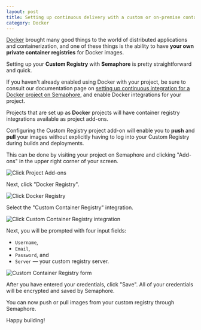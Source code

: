 ```yaml
---
layout: post
title: Setting up continuous delivery with a custom or on-premise container registry
category: Docker
---
```


[Docker](https://www.docker.com/) brought many good things to the world of
distributed applications and containerization, and one of these things is the
ability to have **your own private container registries** for Docker images.

Setting up your **Custom Registry** with **Semaphore** is pretty straightforward
and quick.

If you haven't already enabled using Docker with your project, be sure to
consult our documentation page on
[setting up continuous integration for a Docker project on Semaphore](/docs/docker/setting-up-continuous-integration-for-docker-project.html),
and enable Docker integrations for your project.

Projects that are set up as **Docker** projects will have container registry
integrations available as project add-ons.

Configuring the Custom Registry project add-on will enable you to **push** and
**pull** your images without explicitly having to log into your Custom Registry
during builds and deployments.

This can be done by visiting your project on Semaphore and clicking "Add-ons"
in the upper right corner of your screen.

<img src="/docs/assets/img/docker/shared/click-add-ons.png" class="img-responsive img-bordered" alt="Click Project Add-ons">

Next, click "Docker Registry".

<img src="/docs/assets/img/docker/shared/select-docker-registry.png" class="img-responsive img-bordered" alt="Click Docker Registry">

Select the "Custom Container Registry" integration.

<img src="/docs/assets/img/docker/setting-up-custom-container-registry-for-your-project/select-custom-container-registry.png" class="img-responsive img-bordered" alt="Click Custom Container Registry integration">

Next, you will be prompted with four input fields:

  - `Username`,
  - `Email`,
  - `Password`, and
  - `Server` — your custom registry server.

<img src="/docs/assets/img/docker/setting-up-custom-container-registry-for-your-project/custom-container-registry-form.png" class="img-responsive img-bordered" alt="Custom Container Registry form">

After you have entered your credentials, click "Save". All of your credentials
will be encrypted and saved by Semaphore.

You can now push or pull images from your custom registry through Semaphore.

Happy building!
